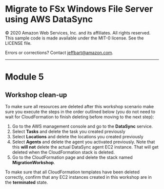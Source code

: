 # Migrate to FSx Windows File Server using AWS DataSync

© 2020 Amazon Web Services, Inc. and its affiliates. All rights reserved.
This sample code is made available under the MIT-0 license. See the LICENSE file.

Errors or corrections? Contact [jeffbart@amazon.com](mailto:jeffbart@amazon.com).

---

# Module 5
## Workshop clean-up

To make sure all resources are deleted after this workshop scenario make sure you execute the steps in the order outlined below (you do not need to wait for CloudFormation to finish deleting before moving to the next step):

1. Go to the AWS management console and go to the **DataSync** service.
2. Select **Tasks** and delete the task you created previously
3. Select **Locations** and delete the locations you created previously
4. Select **Agents** and delete the agent you activated previously.  Note that this **will not** delete the actual DataSync agent EC2 instance.  That will get deleted when the CloudFormation stack is deleted.
5. Go to the CloudFormation page and delete the stack named **MigrationWorkshop**.

To make sure that all CloudFormation templates have been deleted correctly, confirm that any EC2 instances created in this workshop are in the **terminated** state.
